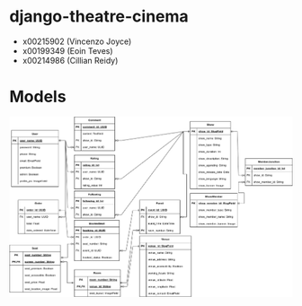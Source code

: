 # django-theatre-cinema
- x00215902 (Vincenzo Joyce)
- x00199349 (Eoin Teves)
- x00214986 (Cillian Reidy)

# Models
![Models](docs/models.png)